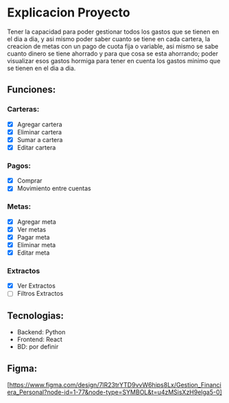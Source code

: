 # Explicacion Proyecto

Tener la capacidad para poder gestionar todos los gastos que se tienen en el dia a dia, y
asi mismo poder saber cuanto se tiene en cada cartera, la creacion de metas con un pago de cuota 
fija o variable, asi mismo se sabe cuanto dinero se tiene ahorrado y para que cosa se esta ahorrando; 
poder visualizar esos gastos hormiga para tener en cuenta los gastos minimo que se tienen en el dia a dia.

## Funciones:

### Carteras:
- [x] Agregar cartera
- [x] Eliminar cartera
- [x] Sumar a cartera
- [x] Editar cartera

### Pagos:
- [x] Comprar
- [x] Movimiento entre cuentas

### Metas:
- [x] Agregar meta
- [x] Ver metas
- [x] Pagar meta
- [x] Eliminar meta
- [x] Editar meta

### Extractos
- [x] Ver Extractos
- [ ] Filtros Extractos

## Tecnologias:
- Backend: Python
- Frontend: React
- BD: por definir

## Figma:
[https://www.figma.com/design/7lR23trYTD9vvW6hips8Lx/Gestion_Financiera_Personal?node-id=1-77&node-type=SYMBOL&t=u4zMSisXzH9elga5-0]

